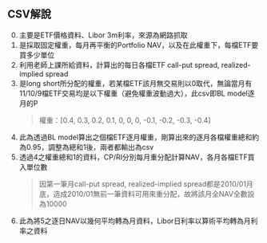 ## CSV解說
0. 主要是ETF價格資料、Libor 3m利率，來源為網路抓取
1. 是採取固定權重，每月再平衡的Portfolio NAV，以及在此權重下，每檔ETF要買多少單位
2. 利用老師上課所給資料，計算出的每日各檔ETF call-put spread, realized-implied spread
3. 是long short所分配的權重，若某檔ETF該月無交易則以0取代，無論當月有11/10/9檔ETF交易均是以下權重（避免權重波動過大），此csv即BL model逐月的P
   >   權重：[0.4, 0.3, 0.2, 0.1, 0, 0, 0, -0.1, -0.2, -0.3, -0.4]
4. 此為透過BL model算出之個檔ETF逐月權重，剛算出來的逐月各檔權重總和約為0.95，調整為總和1後，兩者都輸出為csv
5. 透過4之權重總和1的資料，CP/RI分別每月重分配計算NAV，各月各檔ETF買入單位數
   >   因第一筆月call-put spread, realized-implied spread都是2010/01月底，造成2010/01無前一筆資料可用來重分配，故將該月全NAV全數設為10000
6. 此為將5之逐日NAV以幾何平均轉為月資料，Libor日利率以算術平均轉為月利率之資料

